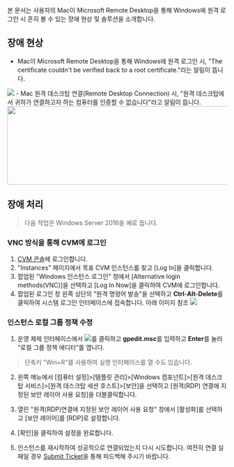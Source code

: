 본 문서는 사용자의 Mac이 Microsoft Remote Desktop을 통해 Windows에 원격 로그인 시 흔히 볼 수 있는 장애 현상 및 솔루션을 소개합니다.
## 장애 현상

- Mac이 Microsoft Remote Desktop을 통해 Windows에 원격 로그인 시, "The certificate couldn't be verified back to a root certificate."라는 알림이 뜹니다.
<img src="https://main.qcloudimg.com/raw/070b9c862d6928988768b266461bc816.png" data-nonescope="true" />
- Mac 원격 데스크탑 연결(Remote Desktop Connection) 시, "원격 데스크탑에서 귀하가 연결하고자 하는 컴퓨터를 인증할 수 없습니다"라고 알림이 뜹니다.
<img src="https://main.qcloudimg.com/raw/32f0444a47b2e4c90f6657ec9686afcb.png" height="180" width="550" />

## 장애 처리
> 다음 작업은 Windows Server 2016을 예로 듭니다.
>

### VNC 방식을 통해 CVM에 로그인

1. [CVM 콘솔](https://console.cloud.tencent.com/cvm/index)에 로그인합니다.
2. "Instances" 페이지에서 목표 CVM 인스턴스를 찾고 [Log In]을 클릭합니다. 
3. 팝업된 "Windows 인스턴스 로그인" 창에서 [Alternative login methods(VNC)]을 선택하고 [Log In Now]을 클릭하여 CVM에 로그인합니다.
4. 팝업된 로그인 창 왼쪽 상단의 "원격 명령어 발송"을 선택하고 **Ctrl-Alt-Delete**를 클릭하여 시스템 로그인 인터페이스에 접속합니다. 아래 이미지 참조
![](https://main.qcloudimg.com/raw/5064251ea86085326e86884a1c13ef6b.png)

### 인스턴스 로컬 그룹 정책 수정

1. 운영 체제 인터페이스에서 <img src="https://main.qcloudimg.com/raw/330624bafb194914948c8ebd9e47334d.png" style="margin: 0;">를 클릭하고 **gpedit.msc**를 입력하고 **Enter**를 눌러 “로컬 그룹 정책 에디터”를 엽니다.
> 단축키 "Win+R"를 사용하여 실행 인터페이스를 열 수도 있습니다.
>
2. 왼쪽 메뉴에서 [컴퓨터 설정]>[템플릿 관리]>[Windows 컴포넌트]>[원격 데스크탑 서비스]>[원격 데스크탑 세션 호스트]>[보안]을 선택하고 [원격(RDP) 연결에 지정된 보안 레이어 사용 요청]을 더블클릭합니다. 

3. 열린 "원격(RDP)연결에 지정된 보안 레이어 사용 요청" 창에서 [활성화]를 선택하고 [보안 레이어]를 [RDP]로 설정합니다. 

4. [확인]을 클릭하여 설정을 완료합니다.
5. 인스턴스를 재시작하여 성공적으로 연결되었는지 다시 시도합니다. 여전히 연결 실패일 경우 [Submit Ticket](https://console.cloud.tencent.com/workorder/category?level1_id=6&level2_id=7&source=0&data_title=%E4%BA%91%E6%9C%8D%E5%8A%A1%E5%99%A8CVM&level3_id=142&radio_title=%E4%BA%91%E6%9C%8D%E5%8A%A1%E5%99%A8%E7%99%BB%E5%BD%95%E4%B8%8D%E4%B8%8A&queue=15&scene_code=12686&step=2)을 통해 피드백해 주시기 바랍니다.
